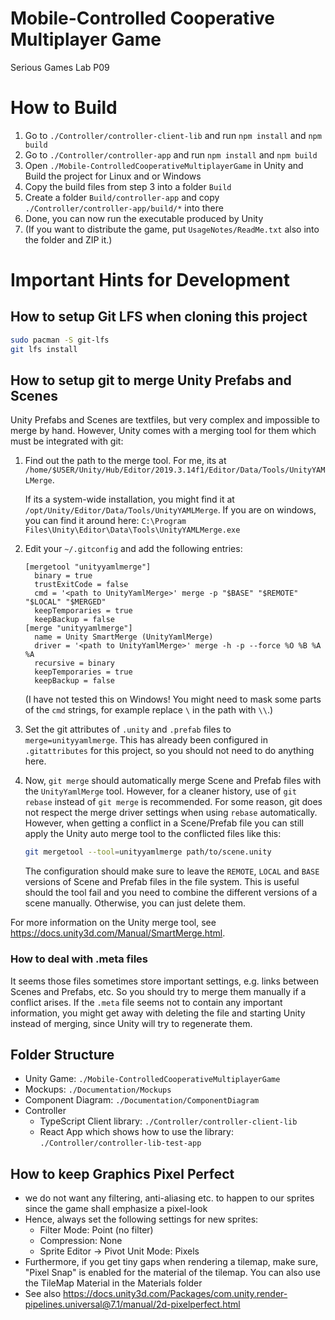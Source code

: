 # Mobile-Controlled Cooperative Multiplayer Game

Serious Games Lab P09

# How to Build

1. Go to `./Controller/controller-client-lib` and run `npm install` and `npm build`
2. Go to `./Controller/controller-app` and run `npm install` and `npm build`
3. Open `./Mobile-ControlledCooperativeMultiplayerGame` in Unity and Build the project for Linux and or Windows
4. Copy the build files from step 3 into a folder `Build`
5. Create a folder `Build/controller-app` and copy `./Controller/controller-app/build/*` into there
6. Done, you can now run the executable produced by Unity
7. (If you want to distribute the game, put `UsageNotes/ReadMe.txt` also into the folder and ZIP it.)

# Important Hints for Development

## How to setup Git LFS when cloning this project

```sh
sudo pacman -S git-lfs
git lfs install
```

## How to setup git to merge Unity Prefabs and Scenes

Unity Prefabs and Scenes are textfiles, but very complex and impossible to merge
by hand. However, Unity comes with a merging tool for them which must be
integrated with git:

1. Find out the path to the merge tool.
   For me, its at `/home/$USER/Unity/Hub/Editor/2019.3.14f1/Editor/Data/Tools/UnityYAMLMerge`.

   If its a system-wide installation, you might find it at `/opt/Unity/Editor/Data/Tools/UnityYAMLMerge`.
   If you are on windows, you can find it around here: `C:\Program Files\Unity\Editor\Data\Tools\UnityYAMLMerge.exe`
2. Edit your `~/.gitconfig` and add the following entries:
   ```
   [mergetool "unityyamlmerge"]
     binary = true
     trustExitCode = false
     cmd = '<path to UnityYamlMerge>' merge -p "$BASE" "$REMOTE" "$LOCAL" "$MERGED"
     keepTemporaries = true
     keepBackup = false
   [merge "unityyamlmerge"]
     name = Unity SmartMerge (UnityYamlMerge)
     driver = '<path to UnityYamlMerge>' merge -h -p --force %O %B %A %A
     recursive = binary
     keepTemporaries = true
     keepBackup = false
   ```

   (I have not tested this on Windows! You might need to mask some parts of the
   `cmd` strings, for example replace `\` in the path with `\\`.)

3. Set the git attributes of `.unity` and `.prefab` files to
   `merge=unityyamlmerge`. This has already been configured in `.gitattributes`
   for this project, so you should not need to do anything here.

4. Now, `git merge` should automatically merge Scene and Prefab files with
   the `UnityYamlMerge` tool.
   However, for a cleaner history, use of `git rebase` instead of `git merge` is
   recommended. For some reason, git does not respect the merge driver settings
   when using `rebase` automatically. However, when getting a conflict in a
   Scene/Prefab file you can still apply the Unity auto merge tool to the
   conflicted files like this:

   ```sh
   git mergetool --tool=unityyamlmerge path/to/scene.unity
   ```

   The configuration should make sure to leave the `REMOTE`, `LOCAL` and `BASE`
   versions of Scene and Prefab files in the file system. This is useful should
   the tool fail and you need to combine the different versions of a scene
   manually.
   Otherwise, you can just delete them.

For more information on the Unity merge tool, see
https://docs.unity3d.com/Manual/SmartMerge.html.

### How to deal with .meta files

It seems those files sometimes store important settings, e.g. links between
Scenes and Prefabs, etc. So you should try to merge them manually if a conflict
arises. If the `.meta` file seems not to contain any important information, you
might get away with deleting the file and starting Unity instead of merging,
since Unity will try to regenerate them.

## Folder Structure

* Unity Game: `./Mobile-ControlledCooperativeMultiplayerGame`
* Mockups: `./Documentation/Mockups`
* Component Diagram: `./Documentation/ComponentDiagram`
* Controller
  * TypeScript Client library: `./Controller/controller-client-lib`
  * React App which shows how to use the library: `./Controller/controller-lib-test-app`

## How to keep Graphics Pixel Perfect

* we do not want any filtering, anti-aliasing etc. to happen to our sprites
  since the game shall emphasize a pixel-look
* Hence, always set the following settings for new sprites:
  * Filter Mode: Point (no filter)
  * Compression: None
  * Sprite Editor -> Pivot Unit Mode: Pixels
* Furthermore, if you get tiny gaps when rendering a tilemap, make sure,
  "Pixel Snap" is enabled for the material of the tilemap.
  You can also use the TileMap Material in the Materials folder
* See also https://docs.unity3d.com/Packages/com.unity.render-pipelines.universal@7.1/manual/2d-pixelperfect.html
